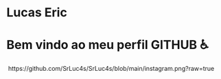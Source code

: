 <div display="inline-block">
  
<h1 align="left"> Lucas Eric </h1>
<h1 align="left"> Bem vindo ao meu perfil GITHUB ♿ </h1>
<img src""> https://github.com/SrLuc4s/SrLuc4s/blob/main/instagram.png?raw=true

